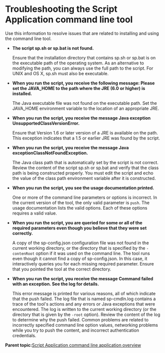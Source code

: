 # Troubleshooting the Script Application command line tool

Use this information to resolve issues that are related to installing and using the command line tool.

-   **The script sp.sh or sp.bat is not found.**

    Ensure that the installation directory that contains sp.sh or sp.bat is on the executable path of the operating system. As an alternative to modifying the path, you can always use the full path to the script. For UNIX and OS X, sp.sh must also be executable.

-   **When you run the script, you receive the following message: Please set the JAVA\_HOME to the path where the JRE \(6.0 or higher\) is installed.**

    The Java executable file was not found on the executable path. Set the JAVA\_HOME environment variable to the location of an appropriate JRE.

-   **When you run the script, you receive the message Java exception UnsupportedClassVersionError.**

    Ensure that Version 1.6 or later version of a JRE is available on the path. This exception indicates that a 1.5 or earlier JRE was found by the script.

-   **When you run the script, you receive the message Java exceptionClassNotFoundException.**

    The Java class path that is automatically set by the script is not correct. Review the content of the script sp.sh or sp.bat and verify that the class path is being constructed properly. You must edit the script and echo the value of the class path environment variable after it is constructed.

-   **When you run the script, you see the usage documentation printed.**

    One or more of the command line parameters or options is incorrect. In the current version of the tool, the only valid parameter is `push`. The usage documentation lists the valid options. Each of these options requires a valid value.

-   **When you run the script, you are queried for some or all of the required parameters even though you believe that they were set correctly.**

    A copy of the sp-config.json configuration file was not found in the current working directory, or the directory that is specified by the `-contenRoot` option if it was used on the command line. The tool runs even though it cannot find a copy of sp-config.json. In this case, it interactively queries you for each missing required parameter. Ensure that you pointed the tool at the correct directory.

-   **When you run the script, you receive the message Command failed with an exception. See the log for details.**

    This error message is printed for various reasons, all of which indicate that the push failed. The log file that is named sp-cmdln.log contains a trace of the tool's actions and any errors or Java exceptions that were encountered. The log is written to the current working directory \(or the directory that is given by the `-root` option\). Review the content of the log to determine why the push failed. Common problems are related to incorrectly specified command line option values, networking problems while you try to push the content, and incorrect authentication credentials.


**Parent topic:**[Script Application command line application overview](../script-portlet/cmd_line_push_ovr.md)

